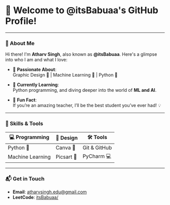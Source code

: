 # 👋 Welcome to @itsBabuaa's GitHub Profile!

---

### 🌟 About Me  
Hi there! I'm **Atharv Singh**, also known as **@itsBabuaa**. Here's a glimpse into who I am and what I love:

- 🔭 **Passionate About**:  
  Graphic Design 🎨 | Machine Learning 🤖 | Python 🐍  

- 🌱 **Currently Learning**:  
  Python programming, and diving deeper into the world of **ML and AI**.  

- 🧠 **Fun Fact**:  
  If you’re an amazing teacher, I’ll be the best student you’ve ever had! 💡  

---

### 💼 Skills & Tools  

| 💻 Programming | 🎨 Design | 🛠️ Tools |  
| -------------- | --------- | -------- |  
| Python 🐍      | Canva 🎨 | Git & GitHub |  
| Machine Learning | Picsart 🌟 | PyCharm 💻 |  

---

### 📬 Get in Touch  

- **Email**: [atharvsingh.edu@gmail.com](mailto:atharvsingh.edu@gmail.com)  
- **LeetCode**: [itsBabuaa/](https://leetcode.com/u/itsbabuaa/)

<!--
---

### ✨ Featured Projects  

| 🌟 Project | 🚀 Description | 🔗 Link |  
| ---------- | ------------- | ------- |  
| **[Project Name 1](#)** | Brief description of the project. | [View](#) |  
| **[Project Name 2](#)** | Brief description of the project. | [View](#) |  

---

### 🌈 Motto  
> _"The best way to learn is to teach others."_  

Feel free to explore my repositories, and don’t hesitate to reach out if you’d like to collaborate or discuss exciting ideas!
-->
